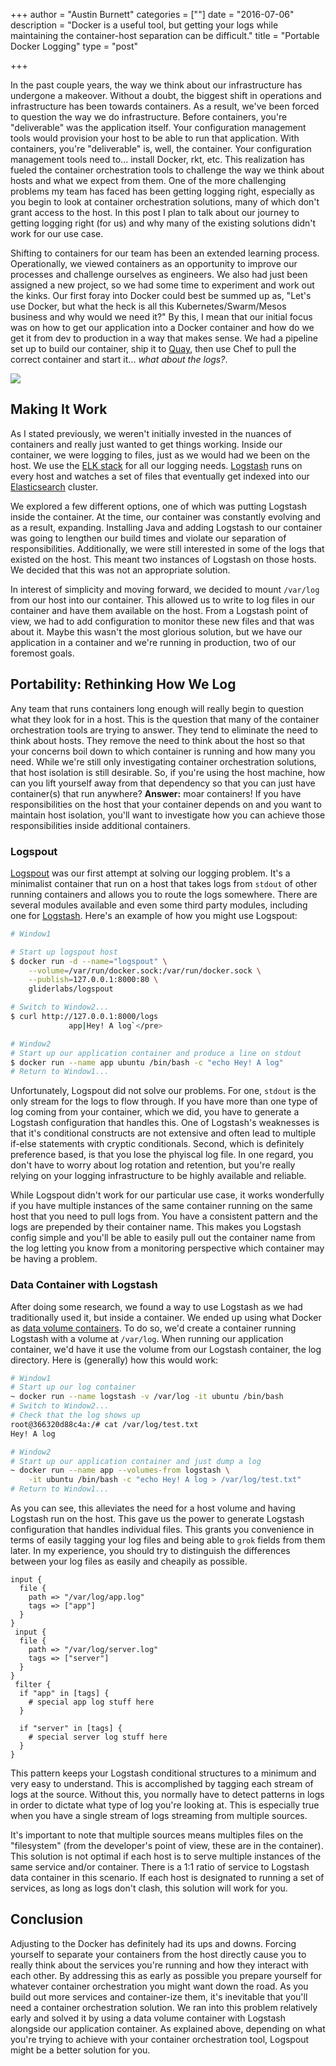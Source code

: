 +++
author = "Austin Burnett"
categories = [""]
date = "2016-07-06"
description = "Docker is a useful tool, but getting your logs while maintaining the container-host separation can be difficult."
title = "Portable Docker Logging"
type = "post"

+++

In the past couple years, the way we think about our infrastructure has undergone a makeover. Without a doubt, the biggest shift in operations and infrastructure has been towards containers. As a result, we've been forced to question the way we do infrastructure. Before containers, you're "deliverable" was the application itself. Your configuration management tools would provision your host to be able to run that application. With containers, you're "deliverable" is, well, the container. Your configuration management tools need to... install Docker, rkt, etc. This realization has fueled the container orchestration tools to challenge the way we think about hosts and what we expect from them. One of the more challenging problems my team has faced has been getting logging right, especially as you begin to look at container orchestration solutions, many of which don't grant access to the host. In this post I plan to talk about our journey to getting logging right (for us) and why many of the existing solutions didn't work for our use case.


Shifting to containers for our team has been an extended learning process. Operationally, we viewed containers as an opportunity to improve our processes and challenge ourselves as engineers. We also had just been assigned a new project, so we had some time to experiment and work out the kinks. Our first foray into Docker could best be summed up as, "Let's use Docker, but what the heck is all this Kubernetes/Swarm/Mesos business and why would we need it?" By this, I mean that our initial focus was on how to get our application into a Docker container and how do we get it from dev to production in a way that makes sense. We had a pipeline set up to build our container, ship it to [Quay](https://quay.io/), then use Chef to pull the correct container and start it... _what about the logs?_.

![](https://i.makeagif.com/media/5-05-2014/zAfH3e.gif)

## Making It Work

As I stated previously, we weren't initially invested in the nuances of containers and really just wanted to get things working. Inside our container, we were logging to files, just as we would had we been on the host. We use the [ELK stack](https://www.elastic.co/webinars/introduction-elk-stack) for all our logging needs. [Logstash](https://www.elastic.co/products/logstash) runs on every host and watches a set of files that eventually get indexed into our [Elasticsearch](https://www.elastic.co/products/elasticsearch) cluster.

We explored a few different options, one of which was putting Logstash inside the container. At the time, our container was constantly evolving and as a result, expanding. Installing Java and adding Logstash to our container was going to lengthen our build times and violate our separation of responsibilities. Additionally, we were still interested in some of the logs that existed on the host. This meant two instances of Logstash on those hosts. We decided that this was not an appropriate solution.

In interest of simplicity and moving forward, we decided to mount `/var/log` from our host into our container. This allowed us to write to log files in our container and have them available on the host. From a Logstash point of view, we had to add configuration to monitor these new files and that was about it. Maybe this wasn't the most glorious solution, but we have our application in a container and we're running in production, two of our foremost goals.

## Portability: Rethinking How We Log

Any team that runs containers long enough will really begin to question what they look for in a host. This is the question that many of the container orchestration tools are trying to answer. They tend to eliminate the need to think about hosts. They remove the need to think about the host so that your concerns boil down to which container is running and how many you need. While we're still only investigating container orchestration solutions, that host isolation is still desirable. So, if you're using the host machine, how can you lift yourself away from that dependency so that you can just have container(s) that run anywhere? **Answer:** moar containers! If you have responsibilities on the host that your container depends on and you want to maintain host isolation, you'll want to investigate how you can achieve those responsibilities inside additional containers.

### Logspout

[Logspout](https://github.com/gliderlabs/logspout) was our first attempt at solving our logging problem. It's a minimalist container that run on a host that takes logs from `stdout` of other running containers and allows you to route the logs somewhere. There are several modules available and even some third party modules, including one for [Logstash](https://github.com/looplab/logspout-logstash). Here's an example of how you might use Logspout:

```bash
# Window1

# Start up logspout host
$ docker run -d --name="logspout" \
    --volume=/var/run/docker.sock:/var/run/docker.sock \
    --publish=127.0.0.1:8000:80 \
    gliderlabs/logspout

# Switch to Window2...
$ curl http://127.0.0.1:8000/logs
             app|Hey! A log`</pre>
```
```bash
# Window2
# Start up our application container and produce a line on stdout
$ docker run --name app ubuntu /bin/bash -c "echo Hey! A log"
# Return to Window1...
```

Unfortunately, Logspout did not solve our problems. For one, `stdout` is the only stream for the logs to flow through. If you have more than one type of log coming from your container, which we did, you have to generate a Logstash configuration that handles this. One of Logstash's weaknesses is that it's conditional constructs are not extensive and often lead to multiple if-else statements with cryptic conditionals. Second, which is definitely preference based, is that you lose the phyiscal log file. In one regard, you don't have to worry about log rotation and retention, but you're really relying on your logging infrastructure to be highly available and reliable.

While Logspout didn't work for our particular use case, it works wonderfully if you have multiple instances of the same container running on the same host that you need to pull logs from. You have a consistent pattern and the logs are prepended by their container name. This makes you Logstash config simple and you'll be able to easily pull out the container name from the log letting you know from a monitoring perspective which container may be having a problem.

### Data Container with Logstash

After doing some research, we found a way to use Logstash as we had traditionally used it, but inside a container. We ended up using what Docker as [data volume containers](https://docs.docker.com/v1.10/engine/userguide/containers/dockervolumes/). To do so, we'd create a container running Logstash with a volume at `/var/log`. When running our application container, we'd have it use the volume from our Logstash container, the log directory. Here is (generally) how this would work:

```bash
# Window1
# Start up our log container
~ docker run --name logstash -v /var/log -it ubuntu /bin/bash
# Switch to Window2...
# Check that the log shows up
root@366320d88c4a:/# cat /var/log/test.txt
Hey! A log
```

```bash
# Window2
# Start up our application container and just dump a log
~ docker run --name app --volumes-from logstash \
    -it ubuntu /bin/bash -c "echo Hey! A log > /var/log/test.txt"
# Return to Window1...
```

As you can see, this alleviates the need for a host volume and having Logstash run on the host. This gave us the power to generate Logstash configuration that handles individual files. This grants you convenience in terms of easily tagging your log files and being able to `grok` fields from them later. In my experience, you should try to distinguish the differences between your log files as easily and cheapily as possible.

```
input {
  file {
    path => "/var/log/app.log"
    tags => ["app"]
  }
}
 input {
  file {
    path => "/var/log/server.log"
    tags => ["server"]
  }
}
 filter {
  if "app" in [tags] {
    # special app log stuff here
  }

  if "server" in [tags] {
    # special server log stuff here
  }
}
```

This pattern keeps your Logstash conditional structures to a minimum and very easy to understand. This is accomplished by tagging each stream of logs at the source. Without this, you normally have to detect patterns in logs in order to dictate what type of log you're looking at. This is especially true when you have a single stream of logs streaming from multiple sources.

It's important to note that multiple sources means multiples files on the "filesystem" (from the developer's point of view, these are in the container). This solution is not optimal if each host is to serve multiple instances of the same service and/or container. There is a 1:1 ratio of service to Logstash data container in this scenario. If each host is designated to running a set of services, as long as logs don't clash, this solution will work for you.

## Conclusion

Adjusting to the Docker has definitely had its ups and downs. Forcing yourself to separate your containers from the host directly cause you to really think about the services you're running and how they interact with each other. By addressing this as early as possible you prepare yourself for whatever container orchestration you might want down the road. As you build out more services and container-ize them, it's inevitable that you'll need a container orchestration solution. We ran into this problem relatively early and solved it by using a data volume container with Logstash alongside our application container. As explained above, depending on what you're trying to achieve with your container orchestration tool, Logspout might be a better solution for you.
